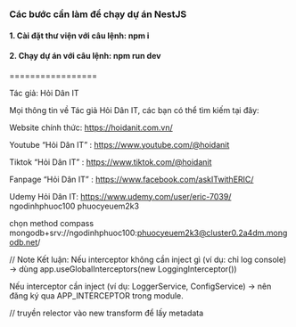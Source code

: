 ### Các bước cần làm để chạy dự án NestJS

#### 1. Cài đặt thư viện với câu lệnh: npm i

#### 2. Chạy dự án với câu lệnh: npm run dev

=================

Tác giả: Hỏi Dân IT

Mọi thông tin về Tác giả Hỏi Dân IT, các bạn có thể tìm kiếm tại đây:

Website chính thức: https://hoidanit.com.vn/

Youtube “Hỏi Dân IT” : https://www.youtube.com/@hoidanit

Tiktok “Hỏi Dân IT” : https://www.tiktok.com/@hoidanit

Fanpage “Hỏi Dân IT” : https://www.facebook.com/askITwithERIC/

Udemy Hỏi Dân IT: https://www.udemy.com/user/eric-7039/
ngodinhphuoc100
phuocyeuem2k3

chọn method compass
mongodb+srv://ngodinhphuoc100:phuocyeuem2k3@cluster0.2a4dm.mongodb.net/


// Note 
Kết luận:
Nếu interceptor không cần inject gì (ví dụ: chỉ log console) → dùng app.useGlobalInterceptors(new LoggingInterceptor())

Nếu interceptor cần inject (ví dụ: LoggerService, ConfigService) → nên đăng ký qua APP_INTERCEPTOR trong module.

// truyền relector vào new transform để lấy metadata
